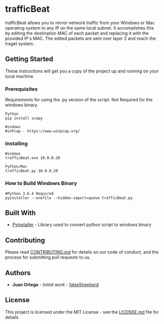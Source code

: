 # trafficBeat

trafficBeat allows you to mirror network traffic from your Windows or Mac operating system to any IP on the same local subnet. It accomplishes this by editing the destination MAC of each packet and replacing it with the provided IP's MAC. The edited packets are sent over layer 2 and reach the traget system. 

## Getting Started

These instructions will get you a copy of the project up and running on your local machine

### Prerequisites

Requirements for using the .py version of the script. Not Required for the windows binary.

```
Python
pip install scapy
```

```
Windows 
WinPcap - https://www.winpcap.org/
```

### Installing

```
Windows
trafficBeat.exe 10.0.0.20
```

```
Python/Mac
trafficBeat.py 10.0.0.20
```

### How to Build Windows Binary 

```
#Python 3.6.4 Required
pyinstaller --onefile --hidden-import=queue trafficBeat.py
```

## Built With

* [Pyinstaller](https://www.pyinstaller.org) - Library used to convert python script to windows binary 


## Contributing

Please read [CONTRIBUTING.md](https://gist.github.com/PurpleBooth/b24679402957c63ec426) for details on our code of conduct, and the process for submitting pull requests to us.

## Authors

* **Juan Ortega** - *Initial work* - [falseShepherd](https://github.com/ucatech)

## License

This project is licensed under the MIT License - see the [LICENSE.md](LICENSE.md) file for details



